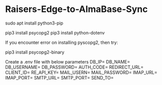 # Raisers-Edge-to-AlmaBase-Sync
sudo apt install python3-pip

pip3 install psycopg2
pip3 install python-dotenv

If you encounter error on installing pyscopg2, then try:

pip3 install psycopg2-binary

Create a .env file with below parameters
DB_IP=
DB_NAME=
DB_USERNAME=
DB_PASSWORD=
AUTH_CODE=
REDIRECT_URL=
CLIENT_ID=
RE_API_KEY=
MAIL_USERN=
MAIL_PASSWORD=
IMAP_URL=
IMAP_PORT=
SMTP_URL=
SMTP_PORT=
SEND_TO=